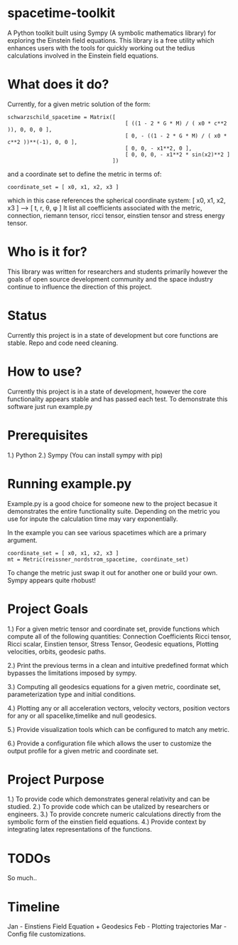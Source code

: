# spacetime-toolkit
A Python toolkit built using Sympy (A symbolic mathematics library) for exploring the Einstein field equations. This library is a free utility which enhances users with the tools for quickly working out the tedius calculations involved in the Einstein field equations.

What does it do?
================

Currently, for a given metric solution of the form:

    schwarzschild_spacetime = Matrix([
                                         [ ((1 - 2 * G * M) / ( x0 * c**2 )), 0, 0, 0 ], 
                                         [ 0, - ((1 - 2 * G * M) / ( x0 * c**2 ))**(-1), 0, 0 ], 
                                         [ 0, 0, - x1**2, 0 ], 
                                         [ 0, 0, 0, - x1**2 * sin(x2)**2 ]
                                     ]) 

and a coordinate set to define the metric in terms of:

    coordinate_set = [ x0, x1, x2, x3 ]
    
which in this case references the spherical coordinate system: [ x0, x1, x2, x3 ] --> [ t, r, θ, φ ]
It list all coefficients associated with the metric, connection, riemann tensor, ricci tensor, einstien tensor and stress energy tensor.


Who is it for?
==============
This library was written for researchers and students primarily however the goals of open source development community and the space industry continue to influence the direction of this project. 

Status
======
Currently this project is in a state of development but core functions are stable. Repo and code need cleaning.

How to use?
===========
Currently this project is in a state of development, however the core functionality appears stable and has passed each test. To demonstrate this software just run example.py

Prerequisites
=============
1.) Python
2.) Sympy (You can install sympy with pip)

Running example.py
==================
Example.py is a good choice for someone new to the project becasue it demonstrates the entire functionality suite. Depending on the metric you use for inpute the calculation time may vary exponentially.

In the example you can see various spacetimes which are a primary argument.

    coordinate_set = [ x0, x1, x2, x3 ]
    mt = Metric(reissner_nordstrom_spacetime, coordinate_set)

To change the metric just swap it out for another one or build your own. Sympy appears quite rhobust!

Project Goals
=============

1.) For a given metric tensor and coordinate set, provide functions which compute all of the following quantities:
    Connection Coefficients
    Ricci tensor, 
    Ricci scalar, 
    Einstien tensor,
    Stress Tensor,
    Geodesic equations,
    Plotting velocities, orbits, geodesic paths.
    
2.) Print the previous terms in a clean and intuitive predefined format which bypasses the limitations imposed by sympy.

3.) Computing all geodesics equations for a given metric, coordinate set, parameterization type and initial conditions.

4.) Plotting any or all acceleration vectors, velocity vectors, position vectors for any or all spacelike,timelike and null geodesics.

5.) Provide visualization tools which can be configured to match any metric.

6.) Provide a configuration file which allows the user to customize the output profile for a given metric and coordinate set.

Project Purpose
===============
 1.) To provide code which demonstrates general relativity and can be studied.
 2.) To provide code which can be utalized by researchers or engineers.
 3.) To provide concrete numeric calculations directly from the symbolic form of the einstien field equations.
 4.) Provide context by integrating latex representations of the functions.

TODOs
=====
So much.. 

Timeline
========
Jan - Einstiens Field Equation + Geodesics
Feb - Plotting trajectories
Mar - Config file customizations.
